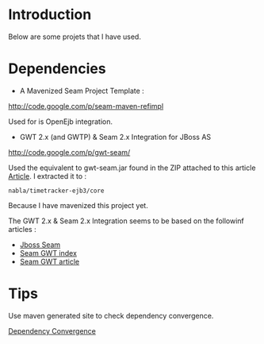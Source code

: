 # Introduction #

Below are some projets that I have used.

# Dependencies #

  * A Mavenized Seam Project Template :

http://code.google.com/p/seam-maven-refimpl

Used for is OpenEjb integration.

  * GWT 2.x (and GWTP) & Seam 2.x Integration for JBoss AS

http://code.google.com/p/gwt-seam/

Used the equivalent to gwt-seam.jar found in the ZIP attached to this article [Article](http://virgo47.wordpress.com/2010/02/09/jboss-seam-gwt-2-support/). I extracted it to :

```
nabla/timetracker-ejb3/core
```

Because I have mavenized this project yet.

The GWT 2.x & Seam 2.x Integration seems to be based on the followinf articles :
  * [Jboss Seam](http://docs.jboss.com/seam/2.1.1.GA/reference/en-US/html/gwt.html)
  * [Seam GWT index](http://unrealities.com/seamgwt/)
  * [Seam GWT article](http://unrealities.com/seamgwt/article_0.2.html)

# Tips #

Use maven generated site to check dependency convergence.

[Dependency Convergence](http://www.maven.nabla.mobi/databases/main/servers/customs/project/dependency-convergence.html)